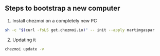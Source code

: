 ## Steps to bootstrap a new computer

1. Install chezmoi on a completely new PC

```zsh
sh -c "$(curl -fsLS get.chezmoi.io)" -- init --apply martimgaspar
```

2. Updating it

```zsh
chezmoi update -v
```
